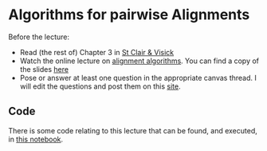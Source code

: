 # Algorithms for pairwise Alignments

Before the lecture:

* Read (the rest of) Chapter 3 in [St Clair & Visick](https://karbokhandeln.se/kemi/exploring-bioinformatics-a-project-based/)
* Watch the online lecture on [alignment algorithms](https://youtu.be/ACgY8zI0utk). You can find a copy of the slides [here](slides/Algorithms_for_sequence_alignments.pdf)
* Pose or answer at least one question in the appropriate canvas thread. I will edit the questions and post them on this [site](../qa/algorithm.md).

## Code

There is some code relating to this lecture that can be found, and executed, in [this notebook](https://mybinder.org/v2/gh/kth-gt/cb2442/main?labpath=lect%2Falign%2Fcode%2Fpairwise.ipynb).
